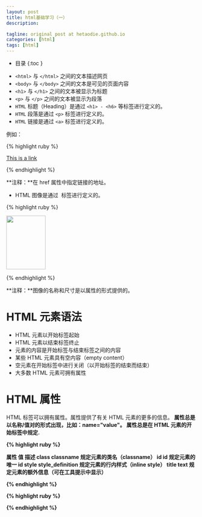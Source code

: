 ```yaml
---
layout: post
title: html基础学习（一）
description: 

tagline: original post at hetaodie.github.io
categories: [html]
tags: [html]
---
```



* 目录
 {:toc  }


- `<html>` 与 `</html>` 之间的文本描述网页
- `<body>` 与 `</body>` 之间的文本是可见的页面内容
- `<h1>` 与 `</h1>` 之间的文本被显示为标题
- `<p>` 与 `</p>` 之间的文本被显示为段落
- `HTML` 标题（Heading）是通过 `<h1> - <h6>` 等标签进行定义的。
- `HTML` 段落是通过 `<p>` 标签进行定义的。
- `HTML` 链接是通过 `<a>` 标签进行定义的。

例如：

{% highlight ruby %}

<a href="http://www.w3school.com.cn">This is a link</a>

{% endhighlight %}

**注释：**在 href 属性中指定链接的地址。

- HTML 图像是通过 <img> 标签进行定义的。

{% highlight ruby %}

<img src="w3school.jpg" width="104" height="142" />

{% endhighlight %}

**注释：**图像的名称和尺寸是以属性的形式提供的。

# HTML 元素语法

- HTML 元素以开始标签起始
- HTML 元素以结束标签终止
- 元素的内容是开始标签与结束标签之间的内容
- 某些 HTML 元素具有空内容（empty content）
- 空元素在开始标签中进行关闭（以开始标签的结束而结束）
- 大多数 HTML 元素可拥有属性

# HTML 属性

HTML 标签可以拥有属性。属性提供了有关 HTML 元素的更多的信息。<b/>
属性总是以名称/值对的形式出现，比如：name="value"。<b/>
属性总是在 HTML 元素的开始标签中规定.<b/>

{% highlight ruby %}

属性	           值	          描述
class         classname	   规定元素的类名（classname）
id	              id	      规定元素的唯一 id
style	   style_definition	规定元素的行内样式（inline style）
title	        text	规定元素的额外信息（可在工具提示中显示）

{% endhighlight %}

{% highlight ruby %}

{% endhighlight %}